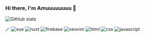 ### Hi there, I'm Amuuuuuuuu 👋

<!--
**akakaki/akakaki** is a ✨ _special_ ✨ repository because its `README.md` (this file) appears on your GitHub profile.

Amuuuuuuuu Here are some ideas to get you started:

- 🔭 I’m currently working on ...
- 🌱 I’m currently learning ...
- 👯 I’m looking to collaborate on ...
- 🤔 I’m looking for help with ...
- 💬 Ask me about ...
- 📫 How to reach me: ...
- 😄 Pronouns: ...
- ⚡ Fun fact: ...
-->

![GitHub stats](https://github-readme-stats.vercel.app/api/top-langs/?username=akakaki&layout=compact)

🪄
![vue](https://img.shields.io/badge/-vue-35495E?logo=vuedotjs)
![nuxt](https://img.shields.io/badge/-nuxt-35495E?logo=nuxtdotjs)
![firebase](https://img.shields.io/badge/-firebase-35495E?logo=firebase)
![neovim](https://img.shields.io/badge/-neovim-35495E?logo=neovim)
![html](https://img.shields.io/badge/-html5-35495E?logo=html5)
![css](https://img.shields.io/badge/-css-35495E?logo=css3)
![javascript](https://img.shields.io/badge/-javascript-35495E?logo=javascript)
